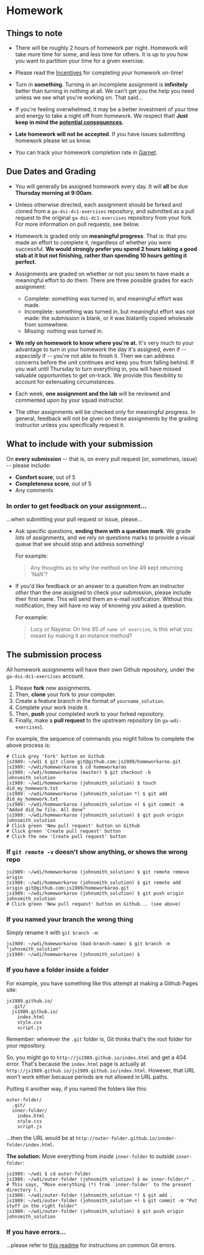 # Homework

## Things to note

- There will be roughly 2 hours of homework per night. Homework will take more time for some, and less time for others. It is up to you how you want to partition your time for a given exercise.

- Please read the [Incentives](incentives.md) for completing your homework on-time!

- Turn in **something**. Turning in an incomplete assignment is **infinitely** better than turning in nothing at all. We can't get you the help you need unless we see what you're working on. That said...

- If you're feeling overwhelmed, it may be a better investment of your time and energy to take a night off from homework. We respect that! **Just keep in mind the [potential consequences](incentives.md).**

- **Late homework will not be accepted**. If you have issues submitting homework please let us know.

- You can track your homework completion rate in [Garnet](http://garnet.wdidc.org).

## Due Dates and Grading

- You will generally be assigned homework every day. It will **all** be due **Thursday morning at 9:00am**.

- Unless otherwise directed, each assignment should be forked and cloned from a `ga-dsi-dc1-exercises` repository, and submitted as a pull request to the original `ga-dsi-dc1-exercises` repository from your fork. For more information on pull requests, see below.

- Homework is graded only on **meaningful progress**. That is: that you made an effort to complete it, regardless of whether you were successful. **We would strongly prefer you spend 2 hours taking a good stab at it but not finishing, rather than spending 10 hours getting it perfect.**

- Assignments are graded on whether or not you seem to have made a meaningful effort to do them. There are three possible grades for each assignment:
  - Complete: something was turned in, and meaningful effort was made.
  - Incomplete: something was turned in, but meaningful effort was not made: the submission is blank, or it was blatantly copied wholesale from somewhere.
  - Missing: nothing was turned in.

- **We rely on homework to know where you're at.** It's very much to your advantage to turn in your homework the day it's assigned, even if -- *especially* if -- you're not able to finish it. Then we can address concerns before the unit continues and keep you from falling behind. If you wait until Thursday to turn everything in, you will have missed valuable opportunities to get on-track. We provide this flexibility to account for extenuating circumstances.

- Each week, **one assignment and the lab** will be reviewed and commented upon by your squad instructor.

- The other assignments will be checked only for meaningful progress. In general, feedback will not be given on these assignments by the grading instructor unless you specifically request it.

## What to include with your submission

On **every submission** -- that is, on every pull request (or, sometimes, issue) -- please include:
- **Comfort score**, out of 5
- **Completeness score**, out of 5
- Any comments

### In order to get feedback on your assignment...

...when submitting your pull request or issue, please...

- Ask specific questions, **ending them with a question mark**. We grade *lots* of assignments, and we rely on questions marks to provide a visual queue that we should stop and address something!

  For example:

  > Any thoughts as to why the method on line 49 kept returning 'NaN'?

- If you'd like feedback or an answer to a question from an instructor *other* than the one assigned to check your submission, please include their first name. This will send them an e-mail notification. Without this notification, they will have no way of knowing you asked a question.

  For example:

  > Lucy or Nayana: On line 85 of `name of exercise`, is this what you meant by making it an instance method?

## The submission process

All homework assignments will have their own Github repository, under the `ga-dsi-dc1-exercises` account.

1. Please **fork** new assignments.
2. Then, **clone** your fork to your computer.
3. Create a feature branch in the format of `yourname_solution`.
4. Complete your work inside it.
5. Then, **push** your completed work to your forked repository.
6. Finally, make a **pull request** to the upstream repository (in `ga-wdi-exercises`).

For example, the sequence of commands you might follow to complete the above process is:

```
# Click grey 'Fork' button on Github
js1989: ~/wdi $ git clone git@github.com:js1989/homeworkaroo.git
js1989: ~/wdi/homeworkaroo $ cd homeworkaroo
js1989: ~/wdi/homeworkaroo (master) $ git checkout -b johnsmith_solution
js1989: ~/wdi/homeworkaroo (johnsmith_solution) $ touch did_my_homework.txt
js1989: ~/wdi/homeworkaroo (johnsmith_solution *) $ git add did_my_homework.txt
js1989: ~/wdi/homeworkaroo (johnsmith_solution +) $ git commit -m "Added did_hw file. All done"
js1989: ~/wdi/homeworkaroo (johnsmith_solution) $ git push origin johnsmith_solution
# Click green 'New pull request' button on Github
# Click green 'Create pull request' button
# Click the new 'Create pull request' button
```

### If `git remote -v` doesn't show anything, or shows the wrong repo

```
js1989: ~/wdi/homeworkaroo (johnsmith_solution) $ git remote remove origin
js1989: ~/wdi/homeworkaroo (johnsmith_solution) $ git remote add origin git@github.com:js1989/homeworkaroo.git
js1989: ~/wdi/homeworkaroo (johnsmith_solution) $ git push origin johnsmith_solution
# Click green 'New pull request' button on Github... (see above)
```

### If you named your branch the wrong thing

Simply rename it with `git branch -m`:

```
js1989: ~/wdi/homeworkaroo (bad-branch-name) $ git branch -m "johnsmith_solution"
js1989: ~/wdi/homeworkaroo (johnsmith_solution) $
```

### If you have a folder inside a folder

For example, you have something like this attempt at making a Github Pages site:

```
js1989.github.io/
  .git/
  js1989.github.io/
    index.html
    style.css
    script.js
```

Remember: wherever the `.git` folder is, Git thinks that's the root folder for your repository. 

So, you might go to `http://js1989.github.io/index.html` and get a 404 error. That's because the `index.html` page is actually at `http://js1989.github.io/js1989.github.io/index.html`. However, that URL won't work either because periods are not allowed in URL paths.

Putting it another way, if you named the folders like this:

```
outer-folder/
  .git/
  inner-folder/
    index.html
    style.css
    script.js
```

...then the URL would be at `http://outer-folder.github.io/innder-folder/index.html`.

**The solution:** Move everything from *inside* `inner-folder` to *outside* `inner-folder`:

```
js1989: ~/wdi $ cd outer-folder
js1989: ~/wdi/outer-folder (johnsmith_solution) $ mv inner-folder/* .
# This says, "Move everything (*) from `inner-folder` to the present directory (.)
js1989: ~/wdi/outer-folder (johnsmith_solution *) $ git add .
js1989: ~/wdi/outer-folder (johnsmith_solution +) $ git commit -m "Put stuff in the right folder"
js1989: ~/wdi/outer-folder (johnsmith_solution) $ git push origin johnsmith_solution
```

### If you have errors...

...please refer to [this readme](https://github.com/ga-wdi-lessons/git-review) for instructions on common Git errors.
